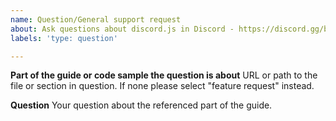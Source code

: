 ```yaml
---
name: Question/General support request
about: Ask questions about discord.js in Discord - https://discord.gg/bRCvFy9 
labels: 'type: question'

---
```


<!--
**If you have specific questions about discord.js library usage, please ask in the Discord Server**
https://discord.gg/bRCvFy9 
-->

**Part of the guide or code sample the question is about**
URL or path to the file or section in question. If none please select "feature request" instead.

**Question**
Your question about the referenced part of the guide.
